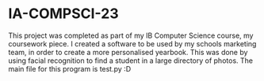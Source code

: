 # IA-COMPSCI-23

This project was completed as part of my IB Computer Science course, my coursework piece.
I created a software to be used by my schools marketing team, in order to create a more personalised yearbook.
This was done by using facial recognition to find a student in a large directory of photos.
The main file for this program is test.py :D 
